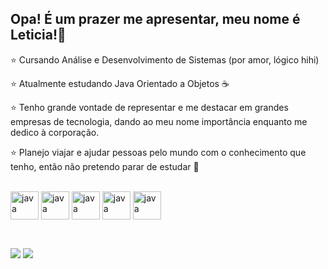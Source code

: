 ## Opa! É um prazer me apresentar, meu nome é Leticia!🌟

⭐ Cursando Análise e Desenvolvimento de Sistemas (por amor, lógico hihi)

⭐ Atualmente estudando Java Orientado a Objetos ☕

⭐ Tenho grande vontade de representar e me destacar em grandes empresas de tecnologia, dando ao meu nome importância enquanto me dedico à corporação. 

⭐ Planejo viajar e ajudar pessoas pelo mundo com o conhecimento que tenho, então não pretendo parar de estudar 👻

<div style="display:inline_block"><br>
  <img align="center" alt="java" height="45" widht="40" src="https://cdn.jsdelivr.net/gh/devicons/devicon@latest/icons/java/java-plain.svg"/>
  <img align="center" alt="java" height="45" widht="40" src="https://cdn.jsdelivr.net/gh/devicons/devicon@latest/icons/php/php-original.svg"/>
  <img align="center" alt="java" height="45" widht="40" src="https://cdn.jsdelivr.net/gh/devicons/devicon@latest/icons/html5/html5-original.svg"/>
  <img align="center" alt="java" height="45" widht="40" src="https://cdn.jsdelivr.net/gh/devicons/devicon@latest/icons/css3/css3-original.svg"/>
  <img align="center" alt="java" height="45" widht="40" src="https://cdn.jsdelivr.net/gh/devicons/devicon@latest/icons/tailwindcss/tailwindcss-original.svg"/>
</div>

##

<div style="display:inline_block"><br>
  <a href="mailto:devleticia.marquesalv@gmail.com"><img src="https://img.shields.io/badge/Gmail-D14836?style=for-the-badge&logo=gmail&logoColor=white" target="_blank"></a>
  <a href="https://www.linkedin.com/in/letícia-marques-380690268/"><img src="https://img.shields.io/badge/LinkedIn-0077B5?style=for-the-badge&logo=linkedin&logoColor=white" target="_blank"></a>
</div>
